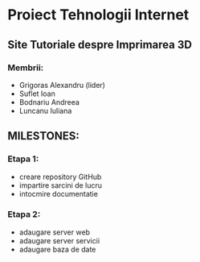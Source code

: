 # Proiect Tehnologii Internet

## Site Tutoriale despre Imprimarea 3D

### Membrii: 
* Grigoras Alexandru (lider)
* Suflet Ioan
* Bodnariu Andreea
* Luncanu Iuliana

## MILESTONES:

### Etapa 1:
- creare repository GitHub
- impartire sarcini de lucru
- intocmire documentatie

### Etapa 2:
- adaugare server web
- adaugare server servicii
- adaugare baza de date
